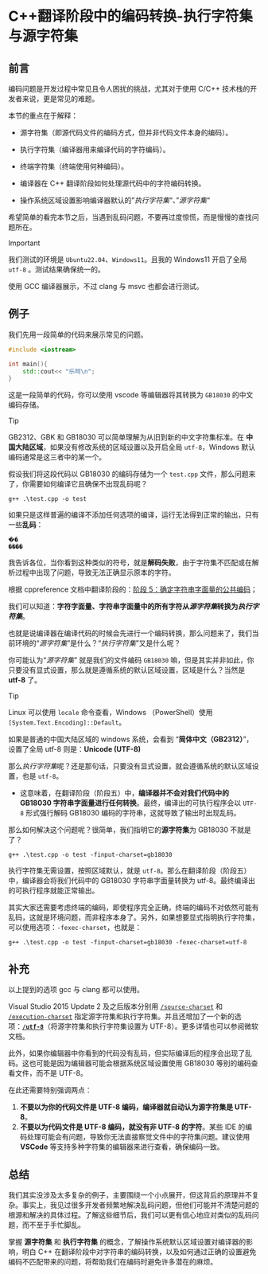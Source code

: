 # C++翻译阶段中的编码转换-执行字符集与源字符集

## 前言

编码问题是开发过程中常见且令人困扰的挑战，尤其对于使用 C/C++ 技术栈的开发者来说，更是常见的难题。

本节的重点在于解释：

- 源字符集（即源代码文件的编码方式，但并非代码文件本身的编码）。

- 执行字符集（编译器用来编译代码的字符编码）。

- 终端字符集（终端使用何种编码）。

- 编译器在 C++ 翻译阶段如何处理源代码中的字符编码转换。

- 操作系统区域设置影响编译器默认的”*执行字符集*“、”*源字符集*“

希望简单的看完本节之后，当遇到乱码问题，不要再过度惊慌，而是慢慢的查找问题所在。

> [!IMPORTANT]
> 我们测试的环境是 `Ubuntu22.04`、`Windows11`。且我的 Windows11 开启了全局 `utf-8` 。测试结果确保统一的。
>
> 使用 GCC 编译器展示，不过 clang 与 msvc 也都会进行测试。

## 例子

我们先用一段简单的代码来展示常见的问题。

```cpp
#include <iostream>

int main(){
    std::cout<< "乐呵\n";
}
```

这是一段简单的代码，你可以使用 vscode 等编辑器将其转换为 `GB18030` 的中文编码存储。

> [!TIP]
>
> GB2312、GBK 和 GB18030 可以简单理解为从旧到新的中文字符集标准。在 **中国大陆区域**，如果没有修改系统的区域设置以及开启全局 `utf-8`，Windows 默认编码通常是这三者中的某一个。

假设我们将这段代码以 GB18030 的编码存储为一个 `test.cpp` 文件，那么问题来了，你需要如何编译它且确保不出现乱码呢？

```shell
g++ .\test.cpp -o test
```

如果只是这样普遍的编译不添加任何选项的编译，运行无法得到正常的输出，只有一些**乱码**：

```shell
�ֺ�
����
```

我告诉各位，当你看到这种类似的符号，就是**解码失败**，由于字符集不匹配或在解析过程中出现了问题，导致无法正确显示原本的字符。

根据 cppreference 文档中翻译阶段的：[阶段 5：确定字符串字面量的公共编码](https://zh.cppreference.com/w/cpp/language/translation_phases#.E9.98.B6.E6.AE.B5_5.EF.BC.9A.E7.A1.AE.E5.AE.9A.E5.AD.97.E7.AC.A6.E4.B8.B2.E5.AD.97.E9.9D.A2.E9.87.8F.E7.9A.84.E5.85.AC.E5.85.B1.E7.BC.96.E7.A0.81)；

我们可以知道：**字符字面量、字符串字面量中的所有字符从*源字符集*转换为*执行字符集***。

也就是说编译器在编译代码的时候会先进行一个编码转换，那么问题来了，我们当前环境的“*源字符集*”是什么？“*执行字符集*”又是什么呢？

你可能认为“*源字符集*” 就是我们的文件编码 `GB18030` 嘛，但是其实并非如此，你只要没有显式设置，那么就是遵循系统的默认区域设置，区域是什么？当然是 **utf-8** 了。

> [!TIP]
>
> Linux 可以使用 `locale` 命令查看，Windows （PowerShell）使用 `[System.Text.Encoding]::Default`。
>
> 如果是普通的中国大陆区域的 windows 系统，会看到 “**简体中文（GB2312）**”，设置了全局 utf-8 则是：**Unicode (UTF-8)**

那么*执行字符集*呢？还是那句话，只要没有显式设置，就会遵循系统的默认区域设置，也是 `utf-8`。

- 这意味着，在翻译阶段（阶段五）中，**编译器并不会对我们代码中的 GB18030 字符串字面量进行任何转换**。最终，编译出的可执行程序会以 `UTF-8` 形式强行解码 GB18030 编码的字符串，这就导致了输出时出现乱码。

那么如何解决这个问题呢？很简单，我们指明它的**源字符集**为 GB18030 不就是了？

```shell
g++ .\test.cpp -o test -finput-charset=gb18030
```

执行字符集无需设置，按照区域默认，就是 `utf-8`。那么在翻译阶段（阶段五）中，编译器会将我们代码中的 GB18030 字符串字面量转换为 utf-8。最终编译出的可执行程序就能正常输出。

其实大家还需要考虑终端的编码，即使程序完全正确，终端的编码不对依然可能有乱码，这就是环境问题，而非程序本身了。另外，如果想要显式指明执行字符集，可以使用选项：`-fexec-charset`，也就是：

```shell
g++ .\test.cpp -o test -finput-charset=gb18030 -fexec-charset=utf-8
```

## 补充

以上提到的选项 gcc 与 clang 都可以使用。

Visual Studio 2015 Update 2 及之后版本分别用 [`/source-charset`](https://learn.microsoft.com/zh-cn/cpp/build/reference/source-charset-set-source-character-set?view=msvc-170) 和 [`/execution-charset`](https://learn.microsoft.com/zh-cn/cpp/build/reference/execution-charset-set-execution-character-set?view=msvc-170) 指定源字符集和执行字符集。并且还增加了一个新的选项：[**`/utf-8`**](https://learn.microsoft.com/zh-cn/cpp/build/reference/utf-8-set-source-and-executable-character-sets-to-utf-8?view=msvc-170)（将源字符集和执行字符集设置为 UTF-8）。更多详情也可以参阅微软文档。

此外，如果你编辑器中你看到的代码没有乱码，但实际编译后的程序会出现了乱码。这也可能是因为编辑器可能会根据系统区域设置使用 GB18030 等别的编码查看文件，而不是 UTF-8。

在此还需要特别强调两点：

1. **不要以为你的代码文件是 UTF-8 编码，编译器就自动认为源字符集是 UTF-8**。
2. **不要以为代码文件是 UTF-8 编码，就没有非 UTF-8 的字符**。某些 IDE 的编码处理可能会有问题，导致你无法直接察觉文件中的字符集问题。建议使用 **VSCode** 等支持多种字符集的编辑器来进行查看，确保编码一致。

## 总结

我们其实没涉及太多复杂的例子，主要围绕一个小点展开，但这背后的原理并不复杂。事实上，我见过很多开发者频繁地解决乱码问题，但他们可能并不清楚问题的根源和解决的具体过程。了解这些细节后，我们可以更有信心地应对类似的乱码问题，而不至于手忙脚乱。

掌握 **源字符集** 和 **执行字符集** 的概念，了解操作系统默认区域设置对编译器的影响，明白 C++ 在翻译阶段中对字符串的编码转换，以及如何通过正确的设置避免编码不匹配带来的问题，将帮助我们在编码时避免许多潜在的麻烦。
